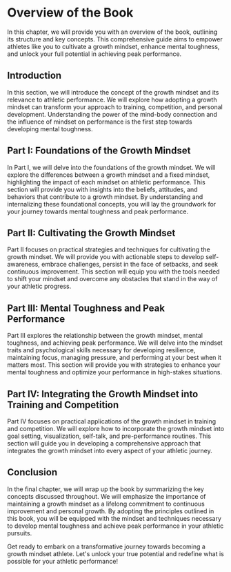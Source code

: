 Overview of the Book
=============================

In this chapter, we will provide you with an overview of the book, outlining its structure and key concepts. This comprehensive guide aims to empower athletes like you to cultivate a growth mindset, enhance mental toughness, and unlock your full potential in achieving peak performance.

**Introduction**
----------------

In this section, we will introduce the concept of the growth mindset and its relevance to athletic performance. We will explore how adopting a growth mindset can transform your approach to training, competition, and personal development. Understanding the power of the mind-body connection and the influence of mindset on performance is the first step towards developing mental toughness.

**Part I: Foundations of the Growth Mindset**
---------------------------------------------

In Part I, we will delve into the foundations of the growth mindset. We will explore the differences between a growth mindset and a fixed mindset, highlighting the impact of each mindset on athletic performance. This section will provide you with insights into the beliefs, attitudes, and behaviors that contribute to a growth mindset. By understanding and internalizing these foundational concepts, you will lay the groundwork for your journey towards mental toughness and peak performance.

**Part II: Cultivating the Growth Mindset**
-------------------------------------------

Part II focuses on practical strategies and techniques for cultivating the growth mindset. We will provide you with actionable steps to develop self-awareness, embrace challenges, persist in the face of setbacks, and seek continuous improvement. This section will equip you with the tools needed to shift your mindset and overcome any obstacles that stand in the way of your athletic progress.

**Part III: Mental Toughness and Peak Performance**
---------------------------------------------------

Part III explores the relationship between the growth mindset, mental toughness, and achieving peak performance. We will delve into the mindset traits and psychological skills necessary for developing resilience, maintaining focus, managing pressure, and performing at your best when it matters most. This section will provide you with strategies to enhance your mental toughness and optimize your performance in high-stakes situations.

**Part IV: Integrating the Growth Mindset into Training and Competition**
-------------------------------------------------------------------------

Part IV focuses on practical applications of the growth mindset in training and competition. We will explore how to incorporate the growth mindset into goal setting, visualization, self-talk, and pre-performance routines. This section will guide you in developing a comprehensive approach that integrates the growth mindset into every aspect of your athletic journey.

**Conclusion**
--------------

In the final chapter, we will wrap up the book by summarizing the key concepts discussed throughout. We will emphasize the importance of maintaining a growth mindset as a lifelong commitment to continuous improvement and personal growth. By adopting the principles outlined in this book, you will be equipped with the mindset and techniques necessary to develop mental toughness and achieve peak performance in your athletic pursuits.

Get ready to embark on a transformative journey towards becoming a growth mindset athlete. Let's unlock your true potential and redefine what is possible for your athletic performance!
